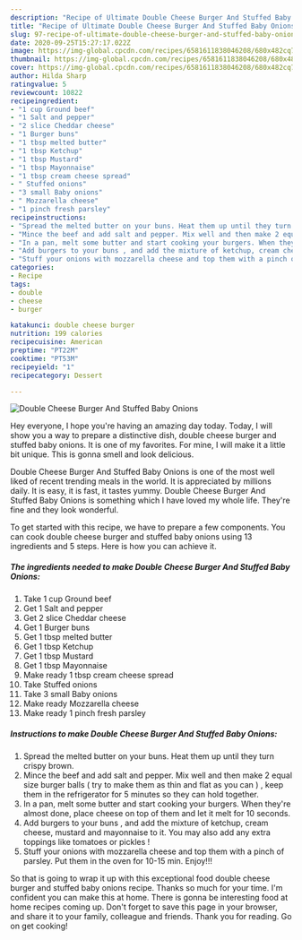 ```yaml
---
description: "Recipe of Ultimate Double Cheese Burger And Stuffed Baby Onions"
title: "Recipe of Ultimate Double Cheese Burger And Stuffed Baby Onions"
slug: 97-recipe-of-ultimate-double-cheese-burger-and-stuffed-baby-onions
date: 2020-09-25T15:27:17.022Z
image: https://img-global.cpcdn.com/recipes/6581611838046208/680x482cq70/double-cheese-burger-and-stuffed-baby-onions-recipe-main-photo.jpg
thumbnail: https://img-global.cpcdn.com/recipes/6581611838046208/680x482cq70/double-cheese-burger-and-stuffed-baby-onions-recipe-main-photo.jpg
cover: https://img-global.cpcdn.com/recipes/6581611838046208/680x482cq70/double-cheese-burger-and-stuffed-baby-onions-recipe-main-photo.jpg
author: Hilda Sharp
ratingvalue: 5
reviewcount: 10822
recipeingredient:
- "1 cup Ground beef"
- "1 Salt and pepper"
- "2 slice Cheddar cheese"
- "1 Burger buns"
- "1 tbsp melted butter"
- "1 tbsp Ketchup"
- "1 tbsp Mustard"
- "1 tbsp Mayonnaise"
- "1 tbsp cream cheese spread"
- " Stuffed onions"
- "3 small Baby onions"
- " Mozzarella cheese"
- "1 pinch fresh parsley"
recipeinstructions:
- "Spread the melted butter on your buns. Heat them up until they turn crispy brown."
- "Mince the beef and add salt and pepper. Mix well and then make 2 equal size burger balls ( try to make them as thin and flat as you can ) , keep them in the refrigerator for 5 minutes so they can hold together."
- "In a pan, melt some butter and start cooking your burgers. When they&#39;re almost done, place cheese on top of them and let it melt for 10 seconds."
- "Add burgers to your buns , and add the mixture of ketchup, cream cheese, mustard and mayonnaise to it. You may also add any extra toppings like tomatoes or pickles !"
- "Stuff your onions with mozzarella cheese and top them with a pinch of parsley. Put them in the oven for 10-15 min. Enjoy!!!"
categories:
- Recipe
tags:
- double
- cheese
- burger

katakunci: double cheese burger 
nutrition: 199 calories
recipecuisine: American
preptime: "PT22M"
cooktime: "PT53M"
recipeyield: "1"
recipecategory: Dessert

---
```



![Double Cheese Burger And Stuffed Baby Onions](https://img-global.cpcdn.com/recipes/6581611838046208/680x482cq70/double-cheese-burger-and-stuffed-baby-onions-recipe-main-photo.jpg)

Hey everyone, I hope you're having an amazing day today. Today, I will show you a way to prepare a distinctive dish, double cheese burger and stuffed baby onions. It is one of my favorites. For mine, I will make it a little bit unique. This is gonna smell and look delicious.



Double Cheese Burger And Stuffed Baby Onions is one of the most well liked of recent trending meals in the world. It is appreciated by millions daily. It is easy, it is fast, it tastes yummy. Double Cheese Burger And Stuffed Baby Onions is something which I have loved my whole life. They're fine and they look wonderful.


To get started with this recipe, we have to prepare a few components. You can cook double cheese burger and stuffed baby onions using 13 ingredients and 5 steps. Here is how you can achieve it.

<!--inarticleads1-->

##### The ingredients needed to make Double Cheese Burger And Stuffed Baby Onions:

1. Take 1 cup Ground beef
1. Get 1 Salt and pepper
1. Get 2 slice Cheddar cheese
1. Get 1 Burger buns
1. Get 1 tbsp melted butter
1. Get 1 tbsp Ketchup
1. Get 1 tbsp Mustard
1. Get 1 tbsp Mayonnaise
1. Make ready 1 tbsp cream cheese spread
1. Take  Stuffed onions
1. Take 3 small Baby onions
1. Make ready  Mozzarella cheese
1. Make ready 1 pinch fresh parsley




<!--inarticleads2-->

##### Instructions to make Double Cheese Burger And Stuffed Baby Onions:

1. Spread the melted butter on your buns. Heat them up until they turn crispy brown.
1. Mince the beef and add salt and pepper. Mix well and then make 2 equal size burger balls ( try to make them as thin and flat as you can ) , keep them in the refrigerator for 5 minutes so they can hold together.
1. In a pan, melt some butter and start cooking your burgers. When they&#39;re almost done, place cheese on top of them and let it melt for 10 seconds.
1. Add burgers to your buns , and add the mixture of ketchup, cream cheese, mustard and mayonnaise to it. You may also add any extra toppings like tomatoes or pickles !
1. Stuff your onions with mozzarella cheese and top them with a pinch of parsley. Put them in the oven for 10-15 min. Enjoy!!!




So that is going to wrap it up with this exceptional food double cheese burger and stuffed baby onions recipe. Thanks so much for your time. I'm confident you can make this at home. There is gonna be interesting food at home recipes coming up. Don't forget to save this page in your browser, and share it to your family, colleague and friends. Thank you for reading. Go on get cooking!
